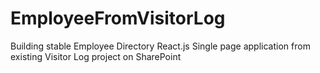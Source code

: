 # EmployeeFromVisitorLog
Building stable Employee Directory React.js Single page application from existing Visitor Log project on SharePoint
